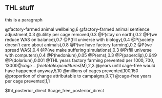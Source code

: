 ## THL stuff

this is a paragraph

@factory-farmed animal wellbeing,6
@factory-farmed animal sentience adjustment,0.3
@utility per cage removed,0.3
@P(stay on earth),0.2
@P(we reduce WAS on balance),0.7
@P(fill universe with biology),0.4
@P(society doesn't care about animals),0.8
@P(we have factory farming),0.2
@P(we spread WAS),0.4
@P(we make suffering simulations),0.3
@P(fill universe with computers),0.4
@P(hedonium),0.05
@P(ems),0.3
@P(paperclip),0.649
@P(dolorium),0.001
@THL years factory farming prevented per $1000,700,13000
@cage-free total expenditures ($M),2,3
@years until cage-free would have happened anyway,5,10
@millions of cages prevented,100,150
@proportion of change attributable to campaigns,0.7,1
@cage-free years per cage prevented,1,1

$thl_posterior_direct
$cage_free_posterior_direct
